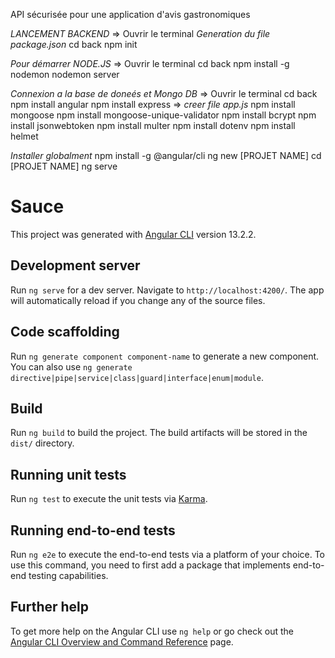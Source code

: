 API sécurisée pour une application d'avis gastronomiques

*LANCEMENT BACKEND* => Ouvrir le terminal
*Generation du file package.json*
cd back
npm init


*Pour démarrer NODE.JS* => Ouvrir le terminal
cd back
npm install -g nodemon
nodemon server

*Connexion a la base de doneés et Mongo DB* => Ouvrir le terminal
    cd back
npm install angular 
npm install express => *creer file app.js*
npm install mongoose
npm install mongoose-unique-validator
npm install bcrypt
npm install jsonwebtoken
npm install multer
npm install dotenv
npm install helmet



*Installer globalment*
npm install -g @angular/cli
ng new [PROJET NAME]
cd [PROJET NAME]
ng serve



# Sauce

This project was generated with [Angular CLI](https://github.com/angular/angular-cli) version 13.2.2.

## Development server

Run `ng serve` for a dev server. Navigate to `http://localhost:4200/`. The app will automatically reload if you change any of the source files.

## Code scaffolding

Run `ng generate component component-name` to generate a new component. You can also use `ng generate directive|pipe|service|class|guard|interface|enum|module`.

## Build

Run `ng build` to build the project. The build artifacts will be stored in the `dist/` directory.

## Running unit tests

Run `ng test` to execute the unit tests via [Karma](https://karma-runner.github.io).

## Running end-to-end tests

Run `ng e2e` to execute the end-to-end tests via a platform of your choice. To use this command, you need to first add a package that implements end-to-end testing capabilities.

## Further help

To get more help on the Angular CLI use `ng help` or go check out the [Angular CLI Overview and Command Reference](https://angular.io/cli) page.
